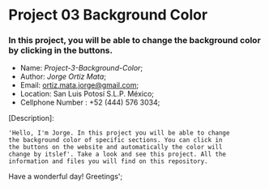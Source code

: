 # Project 03 Background Color
### In this project, you will be able to change the background color by clicking in the buttons.

- Name: *Project-3-Background-Color*;
- Author: *Jorge Ortiz Mata*;
- Email: ortiz.mata.jorge@gmail.com;
- Location: San Luis Potosí S.L.P. México;
- Cellphone Number : +52 (444) 576 3034;

[Description]: 

	'Hello, I'm Jorge. In this project you will be able to change 
	the background color of specific sections. You can click in 
	the buttons on the website and automatically the color will 
	change by itslef'. Take a look and see this project. All the 
	information and files you will find on this repository.

Have a wonderful day!
Greetings';
